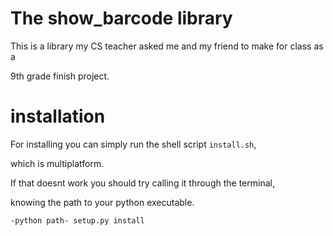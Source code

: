 # The show_barcode library
This is a library my CS teacher asked me and my friend to make for class as a 

9th grade finish project.


# installation

For installing you can simply run the shell script `install.sh`, 

which is multiplatform.

If that doesnt work you should try calling it through the terminal, 

knowing the path to your python executable. 

`-python path- setup.py install`
